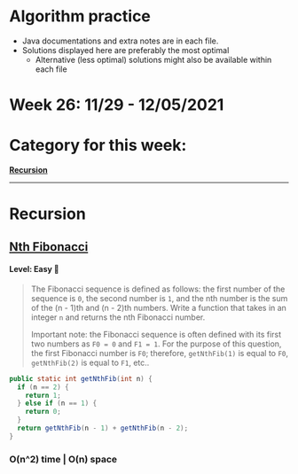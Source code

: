 # Algorithm practice

* Java documentations and extra notes are in each file.
* Solutions displayed here are preferably the most optimal
  * Alternative (less optimal) solutions might also be available within each 
  file

# Week 26: 11/29 - 12/05/2021

# Category for this week:
**[Recursion](#recursion)**<br>

---

# Recursion

## [Nth Fibonacci](../Recursion/src/main/java/NthFibonacci.java)

#### Level: Easy 📗

> The Fibonacci sequence is defined as follows: the first number of the sequence is `0`, the second number is `1`, and the nth number is the sum of the (n - 1)th and (n - 2)th numbers. Write a function that takes in an integer `n` and returns the nth Fibonacci number.
>
> Important note: the Fibonacci sequence is often defined with its first two numbers as `F0 = 0` and `F1 = 1`. For the purpose of this question, the first Fibonacci number is `F0`; therefore, `getNthFib(1)` is equal to `F0`, `getNthFib(2)` is equal to `F1`, etc..

```java
public static int getNthFib(int n) {
  if (n == 2) {
    return 1;
  } else if (n == 1) {
    return 0;
  }
  return getNthFib(n - 1) + getNthFib(n - 2);			
}
```

### O(n^2) time | O(n) space
